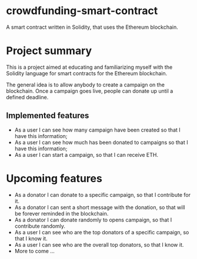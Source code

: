 # crowdfunding-smart-contract
A smart contract written in Solidity, that uses the Ethereum blockchain.

# Project summary
This is a project aimed at educating and familiarizing myself with the Solidity language for smart contracts for the Ethereum blockchain.

The general idea is to allow anybody to create a campaign on the blockchain. Once a campaign goes live, people can donate up until a defined deadline.

## Implemented features
* As a user I can see how many campaign have been created so that I have this information;
* As a user I can see how much has been donated to campaigns so that I have this information;
* As a user I can start a campaign, so that I can receive ETH.

# Upcoming features
* As a donator I can donate to a specific campaign, so that I contribute for it.
* As a donator I can sent a short message with the donation, so that will be forever reminded in the blockchain.
* As a donator I can donate randomly to opens campaign, so that I contribute randomly.
* As a user I can see who are the top donators of a specific campaign, so that I know it.
* As a user I can see who are the overall top donators, so that I know it.
* More to come ...
